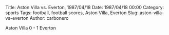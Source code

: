 Title: Aston Villa vs. Everton, 1987/04/18
Date: 1987/04/18 00:00
Category: sports
Tags: football, football scores, Aston Villa, Everton
Slug: aston-villa-vs-everton
Author: carbonero


Aston Villa 0 - 1 Everton
